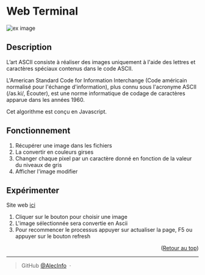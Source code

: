 <a name="readme-top"></a>

<h1> Web Terminal </h1>

![ex image](https://i.pinimg.com/originals/bc/e5/5a/bce55aa451f59852ed2d76217b087ddc.png)

## Description

L’art ASCII consiste à réaliser des images uniquement à l'aide des lettres et caractères spéciaux contenus dans le code ASCII.

L'American Standard Code for Information Interchange (Code américain normalisé pour l'échange d'information), plus connu sous l'acronyme ASCII (/as.ki/, Écouter), est une norme informatique de codage de caractères apparue dans les années 1960.

Cet algorithme est conçu en Javascript.

## Fonctionnement

1. Récupérer une image dans les fichiers
2. La convertir en couleurs girses
3. Changer chaque pixel par un caractère donné en fonction de la valeur du niveaux de gris
4. Afficher l'image modifier

## Expérimenter

Site web [ici](https://alecinfo.github.io/AsciiArt/)
1. Cliquer sur le bouton pour choisir une image
2. L'image sélectionnée sera convertie en Ascii
3. Pour recommencer le processus appuyer sur actualiser la page, F5 ou appuyer sur le bouton refresh

<p align="right">(<a href="#readme-top">Retour au top</a>)</p>

---

> GitHub [@AlecInfo](https://github.com/AlecInfo) &nbsp;&middot;&nbsp;
